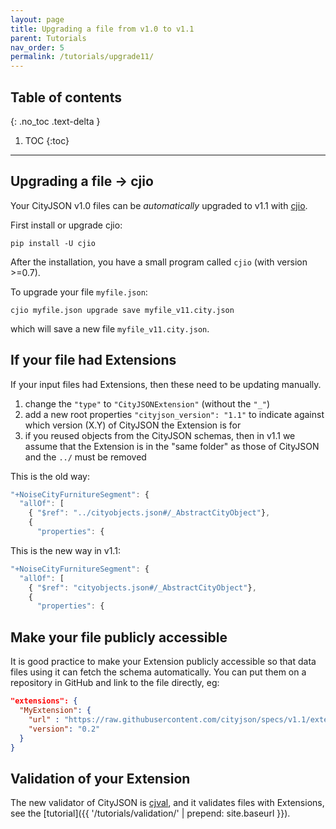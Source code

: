 ```yaml
---
layout: page
title: Upgrading a file from v1.0 to v1.1
parent: Tutorials
nav_order: 5
permalink: /tutorials/upgrade11/
---
```


## Table of contents
{: .no_toc .text-delta }

1. TOC
{:toc}

---

## Upgrading a file -> cjio 

Your CityJSON v1.0 files can be *automatically* upgraded to v1.1 with [cjio](https://github.com/cityjson/cjio).

First install or upgrade cjio:
```
pip install -U cjio
```

After the installation, you have a small program called `cjio` (with version >=0.7).

To upgrade your file `myfile.json`:
```
cjio myfile.json upgrade save myfile_v11.city.json
```

which will save a new file `myfile_v11.city.json`.


## If your file had Extensions

If your input files had Extensions, then these need to be updating manually.

1. change the `"type"` to `"CityJSONExtension"` (without the `"_"`)
2. add a new root properties `"cityjson_version": "1.1"` to indicate against which version (X.Y) of CityJSON the Extension is for
3. if you reused objects from the CityJSON schemas, then in v1.1 we assume that the Extension is in the "same folder" as those of CityJSON and the `../` must be removed

This is the old way:
```javascript
"+NoiseCityFurnitureSegment": {
  "allOf": [
    { "$ref": "../cityobjects.json#/_AbstractCityObject"},
    {
      "properties": { 
```

This is the new way in v1.1:
```javascript
"+NoiseCityFurnitureSegment": {
  "allOf": [
    { "$ref": "cityobjects.json#/_AbstractCityObject"},
    {
      "properties": { 
```


## Make your file publicly accessible

It is good practice to make your Extension publicly accessible so that data files using it can fetch the schema automatically.
You can put them on a repository in GitHub and link to the file directly, eg:

```json
"extensions": {
  "MyExtension": {
    "url" : "https://raw.githubusercontent.com/cityjson/specs/v1.1/extensions/Generic/generic.ext.json",
    "version": "0.2"
  }
}
```

## Validation of your Extension

The new validator of CityJSON is [cjval](https://validator.cityjson.org), and it validates files with Extensions, see the [tutorial]({{ '/tutorials/validation/' | prepend: site.baseurl }}).

